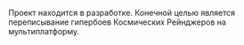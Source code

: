 Проект находится в разработке. Конечной целью является переписывание гипербоев Космических Рейнджеров на мультиплатформу.
